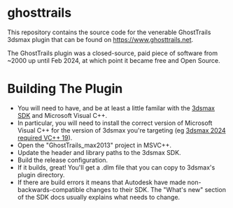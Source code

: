 # ghosttrails

This repository contains the source code for the venerable GhostTrails 3dsmax plugin that can be found on https://www.ghosttrails.net.

The GhostTrails plugin was a closed-source, paid piece of software from ~2000 up until Feb 2024, at which point it became free and Open Source.

# Building The Plugin

* You will need to have, and be at least a little familar with the [3dsmax SDK](https://help.autodesk.com/view/MAXDEV/2024/ENU/) and Microsoft Visual C++.
* In particular, you will need to install the correct version of Microsoft Visual C++ for the version of 3dsmax you're targeting (eg [3dsmax 2024 required VC++ 19](https://help.autodesk.com/view/MAXDEV/2024/ENU/?guid=sdk_requirements)).
* Open the "GhostTrails_max2013" project in MSVC++.
* Update the header and library paths to the 3dsmax SDK.
* Build the release configuration.
* If it builds, great! You'll get a .dlm file that you can copy to 3dsmax's plugin directory.
* If there are build errors it means that Autodesk have made non-backwards-compatible changes to their SDK. The "What's new" section of the SDK docs usually explains what needs to change. 

